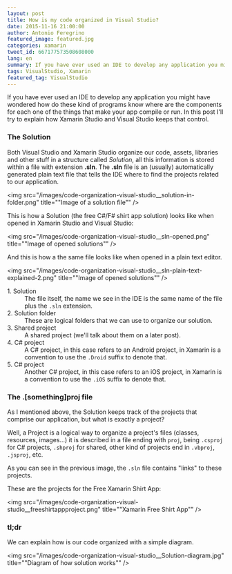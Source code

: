```yaml
---
layout: post
title: How is my code organized in Visual Studio?
date: 2015-11-16 21:00:00
author: Antonio Feregrino
featured_image: featured.jpg
categories: xamarin
tweet_id: 667177573508608000
lang: en
summary: If you have ever used an IDE to develop any application you might have wondered how do these kind of programs know where are the components for each one of the things that make your app compile or run. In this post I'll try to explain how Xamarin Studio and Visual Studio keeps that control.
tags: VisualStudio, Xamarin
featured_tag: VisualStudio
---
```


If you have ever used an IDE to develop any application you might have wondered how do these kind of programs know where are the components for each one of the things that make your app compile or run. In this post I'll try to explain how Xamarin Studio and Visual Studio keeps that control.

### The Solution
Both Visual Studio and Xamarin Studio organize our code, assets, libraries and other stuff in a structure called *Solution*, all this information is stored within a file with extension **.sln**. The **.sln** file is an (usually) automatically generated plain text file that tells the IDE where to find the projects related to our application.

<img src="/images/code-organization-visual-studio__solution-in-folder.png" title=""Image of a solution file"" />

This is how a Solution (the free C#/F# shirt app solution) looks like when opened in Xamarin Studio and Visual Studio:

<img src="/images/code-organization-visual-studio__sln-opened.png" title=""Image of opened solutions"" />

And this is how a the same file looks like when opened in a plain text editor.

<img src="/images/code-organization-visual-studio__sln-plain-text-explained-2.png" title=""Image of opened solutions"" />

<dl>
<dt>1. Solution</dt>
<dd>The file itself, the name we see in the IDE is the same name of the file plus the <code>.sln</code> extension.</dd>
<dt>2. Solution folder</dt>
<dd>These are logical folders that we can use to organize our solution.</dd>
<dt>3. Shared project</dt>
<dd>A shared project (we'll talk about them on a later post).</dd>
<dt>4. C# project</dt>
<dd>A C# project, in this case refers to an Android project, in Xamarin is a convention to use the <code>.Droid</code> suffix to denote that.</dd>
<dt>5. C# project</dt>
<dd>Another C# project, in this case refers to an iOS project, in Xamarin is a convention to use the <code>.iOS</code> suffix to denote that.</dd>
</dl>


### The .[something]proj file

As I mentioned above, the Solution keeps track of the projects that comprise our application, but what is exactly a project?

Well, a Project is a logical way to organize a project's files (classes, resources, images...) it is described in a file ending with `proj`, being `.csproj` for C# projects, `.shproj` for shared, other kind of projects end in `.vbproj`, `.jsproj`, etc.

As you can see in the previous image, the `.sln` file contains "links" to these projects.

These are the projects for the Free Xamarin Shirt App:

<img src="/images/code-organization-visual-studio__freeshirtappproject.png" title=""Xamarin Free Shirt App"" />

### tl;dr
We can explain how is our code organized with a simple diagram. 

<img src="/images/code-organization-visual-studio__Solution-diagram.jpg" title=""Diagram of how solution works"" />

